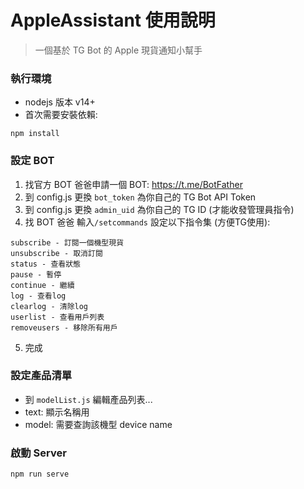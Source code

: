 # AppleAssistant 使用說明

> 一個基於 TG Bot 的 Apple 現貨通知小幫手

### 執行環境

- nodejs 版本 v14+
- 首次需要安裝依賴:

```
npm install
```

### 設定 BOT

1. 找官方 BOT 爸爸申請一個 BOT: https://t.me/BotFather
2. 到 config.js 更換 `bot_token` 為你自己的 TG Bot API Token
3. 到 config.js 更換 `admin_uid` 為你自己的 TG ID (才能收發管理員指令)
4. 找 BOT 爸爸 輸入`/setcommands` 設定以下指令集 (方便TG使用):

```
subscribe - 訂閱一個機型現貨
unsubscribe - 取消訂閱
status - 查看狀態
pause - 暫停
continue - 繼續
log - 查看log
clearlog - 清除log
userlist - 查看用戶列表
removeusers - 移除所有用戶
```

5. 完成

### 設定產品清單

- 到 `modelList.js` 編輯產品列表...
- text: 顯示名稱用
- model: 需要查詢該機型 device name

### 啟動 Server

```
npm run serve
```
